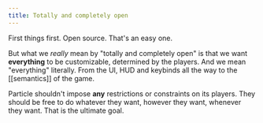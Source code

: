 ```yaml
---
title: Totally and completely open
---
```


First things first. Open source. That's an easy one.

But what we _really_ mean by "totally and completely open" is that we want **everything** to be customizable, determined by the players.
And we mean "everything" literally. From the UI, HUD and keybinds all the way to the [[semantics]] of the game.

Particle shouldn't impose **any** restrictions or constraints on its players. They should be free to do whatever they want, however they want, whenever they want. That is the ultimate goal.
